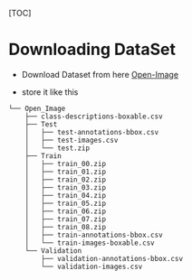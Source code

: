 [TOC]

# Downloading DataSet

- Download Dataset from here
    [Open-Image](https://www.figure-eight.com/dataset/open-images-annotated-with-bounding-boxes/ "Open-Image")

-  store it like this
```
└── Open_Image
    ├── class-descriptions-boxable.csv
    ├── Test
    │   ├── test-annotations-bbox.csv
    │   ├── test-images.csv
    │   └── test.zip
    ├── Train
    │   ├── train_00.zip
    │   ├── train_01.zip
    │   ├── train_02.zip
    │   ├── train_03.zip
    │   ├── train_04.zip
    │   ├── train_05.zip
    │   ├── train_06.zip
    │   ├── train_07.zip
    │   ├── train_08.zip
    │   ├── train-annotations-bbox.csv
    │   └── train-images-boxable.csv
    └── Validation
        ├── validation-annotations-bbox.csv
        └── validation-images.csv
```
